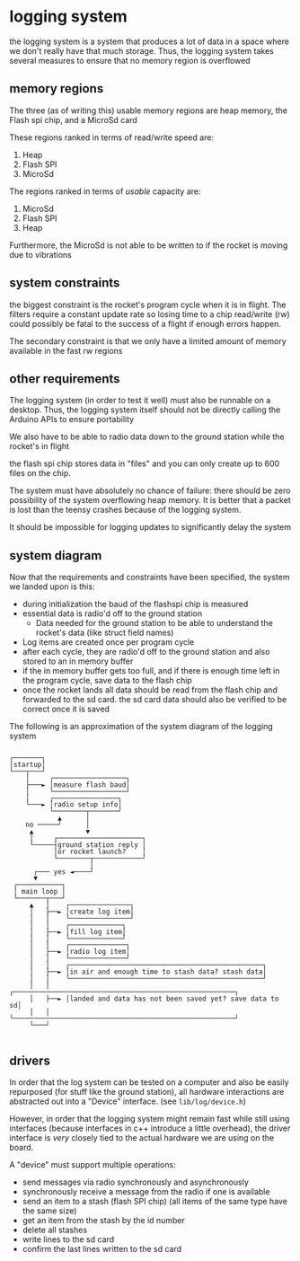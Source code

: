 # logging system

the logging system is a system that produces a lot of data in a space where we don't really have that much storage.
Thus, the logging system takes several measures to ensure that no memory region is overflowed

## memory regions

The three (as of writing this) usable memory regions are heap memory, the Flash spi chip, and a MicroSd card

These regions ranked in terms of read/write speed are:

1. Heap
2. Flash SPI
3. MicroSd

The regions ranked in terms of _usable_ capacity are:

1. MicroSd
2. Flash SPI
3. Heap

Furthermore, the MicroSd is not able to be written to if the rocket is moving due to vibrations

## system constraints

the biggest constraint is the rocket's program cycle when it is in flight. The filters require a constant update rate so losing time to a chip read/write (rw) could possibly be fatal to the success of a flight if enough errors happen.

The secondary constraint is that we only have a limited amount of memory available in the fast rw regions

## other requirements

The logging system (in order to test it well) must also be runnable on a desktop. Thus, the logging system itself should not be directly calling the Arduino APIs to ensure portability

We also have to be able to radio data down to the ground station while the rocket's in flight

the flash spi chip stores data in "files" and you can only create up to 600 files on the chip.

The system must have absolutely no chance of failure: there should be zero possibility of the system overflowing heap memory. It is better that a packet is lost than the teensy crashes because of the logging system.

It should be impossible for logging updates to significantly delay the system

## system diagram

Now that the requirements and constraints have been specified, the system we landed upon is this:

- during initialization the baud of the flashspi chip is measured
- essential data is radio'd off to the ground station
  - Data needed for the ground station to be able to understand the rocket's data (like struct field names)
- Log items are created once per program cycle
- after each cycle, they are radio'd off to the ground station and also stored to an in memory buffer
- if the in memory buffer gets too full, and if there is enough time left in the program cycle, save data to the flash chip
- once the rocket lands all data should be read from the flash chip and forwarded to the sd card. the sd card data should also be verified to be correct once it is saved

The following is an approximation of the system diagram of the logging system

<pre style="line-height: 1">
<code>
┌───────┐
│startup│
└───┬───┘
    │     ┌──────────────────┐
    ├───► │measure flash baud│
    │     └──────────────────┘
    │     ┌────────────────┐
    └───► │radio setup info│
          └────────┬───────┘
            ▲      │
    no ─────┘      │
     ▲             ▼
     │     ┌─────────────────────┐
     └─────┤ground station reply │
           │or rocket launch?    │
           └────────┬────────────┘
                    │
      ┌─── yes ◄────┘
      ▼
 ┌───────────┐
 │ main loop │
 └───────┬───┘
     ▲   │    ┌───────────────┐
     │   ├──► │create log item│
     │   │    └───────────────┘
     │   │    ┌─────────────┐
     │   ├──► │fill log item│
     │   │    └─────────────┘
     │   │    ┌──────────────┐
     │   ├──► │radio log item│
     │   │    └──────────────┘
     │   │    ┌────────────────────────────────────────────────┐
     │   ├──► │in air and enough time to stash data? stash data│
     │   │    └────────────────────────────────────────────────┘
     │   │    ┌───────────────────────────────────────────────────────┐
     │   ├──► │landed and data has not been saved yet? save data to sd│
     │   │    └───────────────────────────────────────────────────────┘
     └───┘
</code>
</pre>

## drivers

In order that the log system can be tested on a computer and also be easily repurposed (for stuff like the ground station), all hardware interactions are abstracted out into a "Device" interface. (see `lib/log/device.h`)

However, in order that the logging system might remain fast while still using interfaces (because interfaces in c++ introduce a little overhead), the driver interface is _very_ closely tied to the actual hardware we are using on the board.

A "device" must support multiple operations:

- send messages via radio synchronously and asynchronously
- synchronously receive a message from the radio if one is available
- send an item to a stash (flash SPI chip) (all items of the same type have the same size)
- get an item from the stash by the id number
- delete all stashes
- write lines to the sd card
- confirm the last lines written to the sd card
